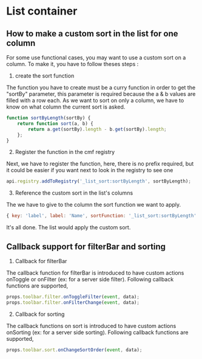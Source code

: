 # List container

## How to make a custom sort in the list for one column

For some use functional cases, you may want to use a custom sort on a column. To make it, you have to follow theses steps :

1.  create the sort function

The function you have to create must be a curry function in order to get the "sortBy" parameter, this parameter is required because the a & b values are filled with a row each. As we want to sort on only a column, we have to know on what column the current sort is asked.

```javascript
function sortByLength(sortBy) {
	return function sort(a, b) {
		return a.get(sortBy).length - b.get(sortBy).length;
	};
}
```

2.  Register the function in the cmf registry

Next, we have to register the function, here, there is no prefix required, but it could be easier if you want next to look in the registry to see one

```javascript
api.registry.addToRegistry('_list_sort:sortByLength', sortByLength);
```

3.  Reference the custom sort in the list's columns

The we have to give to the column the sort function we want to apply.

```javascript
{ key: 'label', label: 'Name', sortFunction: '_list_sort:sortByLength' },
```

It's all done. The list would apply the custom sort.

## Callback support for filterBar and sorting

1. Callback for filterBar

The callback function for filterBar is introduced to have custom actions onToggle or onFilter (ex: for a server side filter).
Following callback functions are supported,

```javascript
props.toolbar.filter.onToggleFilter(event, data);
props.toolbar.filter.onFilterChange(event, data);
```

2. Callback for sorting

The callback functions on sort is introduced to have custom actions onSorting (ex: for a server side sorting).
Following callback functions are supported,

```javascript
props.toolbar.sort.onChangeSortOrder(event, data);
```
